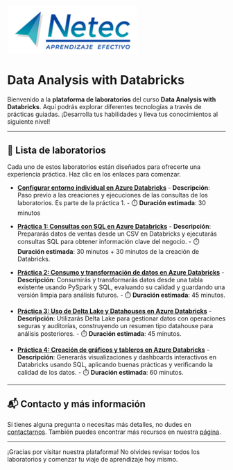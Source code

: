 <img src="images/neteclogo.png" alt="logo" width="300"/>

# Data Analysis with Databricks

Bienvenido a la **plataforma de laboratorios** del curso **Data Analysis with Databricks**. Aquí podrás explorar diferentes tecnologías a través de prácticas guiadas. ¡Desarrolla tus habilidades y lleva tus conocimientos al siguiente nivel!

---

## 🌟 Lista de laboratorios

Cada uno de estos laboratorios están diseñados para ofrecerte una experiencia práctica. Haz clic en los enlaces para comenzar.

- **[Configurar entorno individual en Azure Databricks](/Capítulo1/lab0.md)**
      - **Descripción**: Paso previo a las creaciones y ejecuciones de las consultas de los laboratorios. Es parte de la práctica 1.
      - ⏱️ **Duración estimada**: 30 minutos

- **[Práctica 1: Consultas con SQL en Azure Databricks](/Capítulo1/lab1.md)**
      - **Descripción**: Prepararás datos de ventas desde un CSV en Databricks y ejecutarás consultas SQL para obtener información clave del negocio.
      - ⏱️ **Duración estimada**: 30 minutos + 30 minutos de la creación de Databricks.

- **[Práctica 2: Consumo y transformación de datos en Azure Databricks](/Capítulo2/lab2.md)**
      - **Descripción**: Consumirás y transformarás datos desde una tabla existente usando PySpark y SQL, evaluando su calidad y guardando una versión limpia para análisis futuros.
      - ⏱️ **Duración estimada**: 45 minutos.

- **[Práctica 3: Uso de Delta Lake y Datahouses en Azure Databricks](/Capítulo3/lab3.md)**
      - **Descripción**: Utilizarás Delta Lake para gestionar datos con operaciones seguras y auditorías, construyendo un resumen tipo datahouse para análisis posteriores.
      - ⏱️ **Duración estimada**: 45 minutos.

- **[Práctica 4: Creación de gráficos y tableros en Azure Databricks](/Capítulo4/lab4.md)**
      - **Descripción**: Generarás visualizaciones y dashboards interactivos en Databricks usando SQL, aplicando buenas prácticas y verificando la calidad de los datos.
      - ⏱️ **Duración estimada**: 60 minutos.

---

## 📬 **Contacto y más información**

Si tienes alguna pregunta o necesitas más detalles, no dudes en [contactarnos](mailto:soporte@netec.com). También puedes encontrar más recursos en nuestra [página](https://netec.com).

---

¡Gracias por visitar nuestra plataforma! No olvides revisar todos los laboratorios y comenzar tu viaje de aprendizaje hoy mismo.
